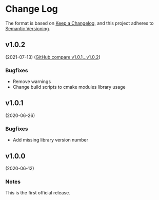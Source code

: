 # Change Log

The format is based on [Keep a Changelog](https://keepachangelog.com/en/1.0.0/),
and this project adheres to [Semantic Versioning](https://semver.org/spec/v2.0.0.html).


## v1.0.2
(2021-07-13) ([GitHub compare v1.0.1...v1.0.2](https://github.com/flink-project/flinklib/compare/v1.0.1...v1.0.2))

### Bugfixes
 * Remove warnings
 * Change build scripts to cmake modules library usage


## v1.0.1
(2020-06-26)

### Bugfixes
 * Add missing library version number


## v1.0.0
(2020-06-12)

### Notes
This is the first official release.

